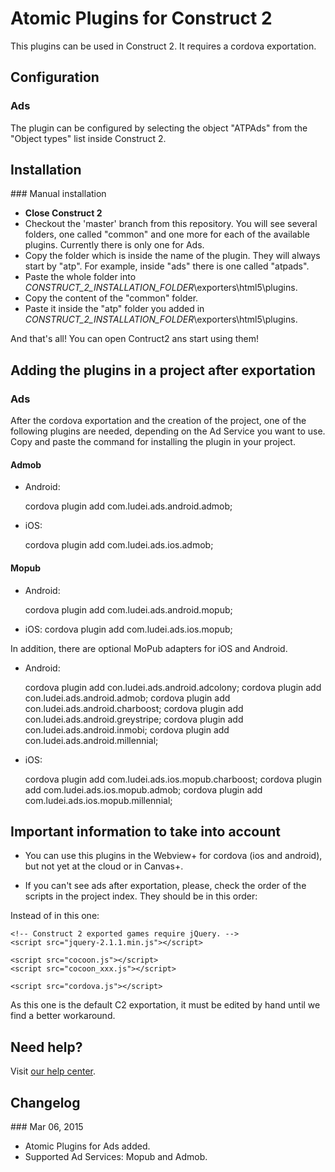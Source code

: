 Atomic Plugins for Construct 2
==================

This plugins can be used in Construct 2. It requires a cordova exportation. 

## Configuration

### Ads

The plugin can be configured by selecting the object "ATPAds" from the "Object types" list inside Construct 2.

## Installation

### Manual installation

* **Close Construct 2**
* Checkout the 'master' branch from this repository. You will see several folders, one called "common" and one more for each of the available plugins. Currently there is only one for Ads. 
* Copy the folder which is inside the name of the plugin. They will always start by "atp". For example, inside "ads" there is one called "atpads". 
* Paste the whole folder into *_CONSTRUCT_2_INSTALLATION_FOLDER_*\exporters\html5\plugins.
* Copy the content of the "common" folder. 
* Paste it inside the "atp" folder you added in *_CONSTRUCT_2_INSTALLATION_FOLDER_*\exporters\html5\plugins.

And that's all! You can open Contruct2 ans start using them! 

## Adding the plugins in a project after exportation 

### Ads 

After the cordova exportation and the creation of the project, one of the following plugins are needed, depending on the Ad Service you want to use. Copy and paste the command for installing the plugin in your project. 

#### Admob 

* Android: 

	cordova plugin add com.ludei.ads.android.admob;

* iOS:

	cordova plugin add com.ludei.ads.ios.admob; 

#### Mopub
* Android:  

	cordova plugin add com.ludei.ads.android.mopub;

* iOS: 
	cordova plugin add com.ludei.ads.ios.mopub;

In addition, there are optional MoPub adapters for iOS and Android.

* Android: 

	cordova plugin add con.ludei.ads.android.adcolony;
	cordova plugin add con.ludei.ads.android.admob;
	cordova plugin add con.ludei.ads.android.charboost;
	cordova plugin add con.ludei.ads.android.greystripe;
	cordova plugin add con.ludei.ads.android.inmobi;
	cordova plugin add con.ludei.ads.android.millennial;

* iOS: 

	cordova plugin add com.ludei.ads.ios.mopub.charboost;
	cordova plugin add com.ludei.ads.ios.mopub.admob;
	cordova plugin add com.ludei.ads.ios.mopub.millennial;

## Important information to take into account 

* You can use this plugins in the Webview+ for cordova (ios and android), but not yet at the cloud or in Canvas+. 
* If you can't see ads after exportation, please, check the order of the scripts in the project index. 
They should be in this order: 

	<!-- Construct 2 exported games require jQuery. -->
	<script src="jquery-2.1.1.min.js"></script>

	<script src="cordova.js"></script>

	<script src="cocoon.js"></script>
	<script src="cocoon_xxx.js"></script>

Instead of in this one: 

	<!-- Construct 2 exported games require jQuery. -->
	<script src="jquery-2.1.1.min.js"></script>

	<script src="cocoon.js"></script>
	<script src="cocoon_xxx.js"></script>

	<script src="cordova.js"></script>

As this one is the default C2 exportation, it must be edited by hand until we find a better workaround.

## Need help?

Visit [our help center](https://support.ludei.com).

## Changelog

### Mar 06, 2015
* Atomic Plugins for Ads added. 
* Supported Ad Services: Mopub and Admob. 

